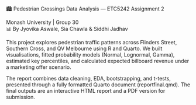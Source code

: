 🏙️ Pedestrian Crossings Data Analysis — ETC5242 Assignment 2

Monash University | Group 30\
📊 By Jyovika Aswale, Sia Chawla & Siddhi Jadhav

This project explores pedestrian traffic patterns across Flinders Street, Southern Cross, and QV Melbourne using R and Quarto. We built visualisations, fitted probability models (Normal, Lognormal, Gamma), estimated key percentiles, and calculated expected billboard revenue under a marketing offer scenario.

The report combines data cleaning, EDA, bootstrapping, and t-tests, presented through a fully formatted Quarto document (reportfinal.qmd). The final outputs are an interactive HTML report and a PDF version for submission.
